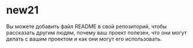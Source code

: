 # new21
Вы можете добавить файл README в свой репозиторий, чтобы рассказать другим людям, почему ваш проект полезен, что они могут делать с вашим проектом и как они могут его использовать.
